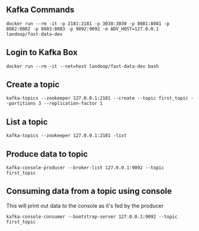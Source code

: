Kafka Commands
---------------------

`docker run --rm -it -p 2181:2181 -p 3030:3030 -p 8081:8081 -p 8082:8082 -p 8083:8083 -p 9092:9092 -e ADV_HOST=127.0.0.1 landoop/fast-data-dev`

Login to Kafka Box
-------------------
```
docker run --rm -it --net=host landoop/fast-data-dev bash
```

Create a topic
---------------
`kafka-topics --zookeeper 127.0.0.1:2181 --create --topic first_topic --partitions 3 --replication-factor 1`

List a topic
------------
`kafka-topics --zookeeper 127.0.0.1:2181 -list`

Produce data to topic
---------------------
```
kafka-console-producer --broker-list 127.0.0.1:9092 --topic first_topic
```

Consuming data from a topic using console
------------------------------------------

This will print out data to the console as it's fed by the producer

```
kafka-console-consumer --bootstrap-server 127.0.0.1:9092 --topic first_topic
```